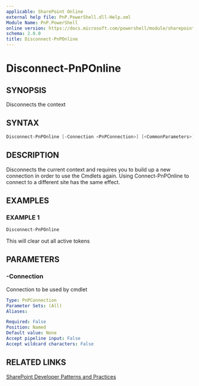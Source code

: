 ```yaml
---
applicable: SharePoint Online
external help file: PnP.PowerShell.dll-Help.xml
Module Name: PnP.PowerShell
online version: https://docs.microsoft.com/powershell/module/sharepoint-pnp/disconnect-pnponline
schema: 2.0.0
title: Disconnect-PnPOnline
---
```


# Disconnect-PnPOnline

## SYNOPSIS
Disconnects the context

## SYNTAX

```powershell
Disconnect-PnPOnline [-Connection <PnPConnection>] [<CommonParameters>]
```

## DESCRIPTION
Disconnects the current context and requires you to build up a new connection in order to use the Cmdlets again. Using Connect-PnPOnline to connect to a different site has the same effect.

## EXAMPLES

### EXAMPLE 1
```powershell
Disconnect-PnPOnline
```

This will clear out all active tokens

## PARAMETERS

### -Connection
Connection to be used by cmdlet

```yaml
Type: PnPConnection
Parameter Sets: (All)
Aliases:

Required: False
Position: Named
Default value: None
Accept pipeline input: False
Accept wildcard characters: False
```

## RELATED LINKS

[SharePoint Developer Patterns and Practices](https://aka.ms/sppnp)